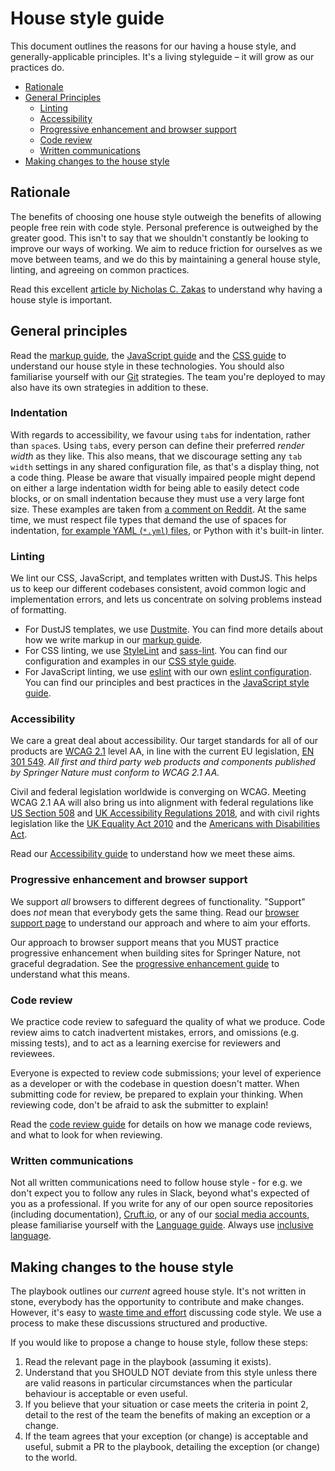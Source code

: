 # House style guide

This document outlines the reasons for our having a house style, and generally-applicable principles. It's a living styleguide – it will grow as our practices do.

- [Rationale](#rationale)
- [General Principles](#general-principles)
  - [Linting](#linting)
  - [Accessibility](#accessibility)
  - [Progressive enhancement and browser support](#progressive-enhancement-and-browser-support)
  - [Code review](#code-review)
  - [Written communications](#written-communications)
- [Making changes to the house style](#making-changes-to-the-house-style)

## Rationale

The benefits of choosing one house style outweigh the benefits of allowing people free rein with code style. Personal preference is outweighed by the greater good. This isn't to say that we shouldn't constantly be looking to improve our ways of working. We aim to reduce friction for ourselves as we move between teams, and we do this by maintaining a general house style, linting, and agreeing on common practices.

Read this excellent [article by Nicholas C. Zakas](https://www.smashingmagazine.com/2012/10/why-coding-style-matters/) to understand why having a house style is important.

## General principles

Read the [markup guide](../markup/house-style.md), the [JavaScript guide](../javascript/house-style.md) and the [CSS guide](../css/house-style.md) to understand our house style in these technologies. You should also familiarise yourself with our [Git](../git/git.md) strategies. The team you're deployed to may also have its own strategies in addition to these.

### Indentation

With regards to accessibility, we favour using `tab`s for indentation, rather than `space`s. Using `tab`s, every person can define their preferred _render width_ as they like. This also means, that we discourage setting any `tab width` settings in any shared configuration file, as that's a display thing, not a code thing.
Please be aware that visually impaired people might depend on either a large indentation width for being able to easily detect code blocks, or on small indentation because they must use a very large font size. These examples are taken from [a comment on Reddit](https://www.reddit.com/r/javascript/comments/c8drjo/nobody_talks_about_the_real_reason_to_use_tabs/).
At the same time, we must respect file types that demand the use of spaces for indentation, [for example YAML (`*.yml`) files](https://docs.fileformat.com/programming/yaml/#syntax), or Python with it's built-in linter.

### Linting

We lint our CSS, JavaScript, and templates written with DustJS. This helps us to keep our different codebases consistent, avoid common logic and implementation errors, and lets us concentrate on solving problems instead of formatting.

* For DustJS templates, we use [Dustmite](https://www.npmjs.com/package/dustmite). You can find more details about how we write markup in our [markup guide](../markup/house-style.md).
* For CSS linting, we use [StyleLint](https://github.com/stylelint/stylelint) and [sass-lint](https://github.com/sasstools/sass-lint). You can find our configuration and examples in our [CSS style guide](../css/house-style.md).
* For JavaScript linting, we use [eslint](https://eslint.org/) with our own [eslint configuration](https://github.com/springernature/eslint-config-springernature). You can find our principles and best practices in the [JavaScript style guide](../javascript/house-style.md).

### Accessibility

We care a great deal about accessibility. Our target standards for all of our products are [WCAG 2.1](https://www.w3.org/TR/WCAG21/) level AA, in line with the current EU legislation, [EN 301 549](https://eur-lex.europa.eu/legal-content/EN/TXT/?qid=1571662799042&uri=CELEX:32016L2102). *All first and third party web products and components published by Springer Nature must conform to WCAG 2.1 AA.* 

Civil and federal legislation worldwide is converging on WCAG. Meeting WCAG 2.1 AA will also bring us into alignment with federal regulations like [US Section 508](https://www.section508.gov/) and [UK Accessibility Regulations 2018](https://www.legislation.gov.uk/uksi/2018/952/introduction/made), and with civil rights legislation like the [UK Equality Act 2010](http://www.legislation.gov.uk/ukpga/2010/15/contents) and the [Americans with Disabilities Act](https://www.ada.gov/2010_regs.htm). 

Read our [Accessibility guide](../accessibility/introduction.md) to understand how we meet these aims.

### Progressive enhancement and browser support

We support *all* browsers to different degrees of functionality. "Support" does *not* mean that everybody gets the same thing. Read our [browser support page](../practices/graded-browser-support.md) to understand our approach and where to aim your efforts.

Our approach to browser support means that you MUST practice progressive enhancement when building sites for Springer Nature, not graceful degradation. See the [progressive enhancement guide](../practices/progressive-enhancement.md) to understand what this means.

### Code review

We practice code review to safeguard the quality of what we produce. Code review aims to catch inadvertent mistakes, errors, and omissions (e.g. missing tests), and to act as a learning exercise for reviewers and reviewees.

Everyone is expected to review code submissions; your level of experience as a developer or with the codebase in question doesn't matter. When submitting code for review, be prepared to explain your thinking. When reviewing code, don't be afraid to ask the submitter to explain!

Read the [code review guide](../practices/code-review.md) for details on how we manage code reviews, and what to look for when reviewing.

### Written communications

Not all written communications need to follow house style - for e.g. we don't expect you to follow any rules in Slack, beyond what's expected of you as a professional. If you write for any of our open source repositories (including documentation), [Cruft.io](http://cruft.io/), or any of our [social media accounts](../writing/social-media.md), please familiarise yourself with the [Language guide](../writing/house-style.md). Always use [inclusive language](../writing/inclusive-language.md).

## Making changes to the house style

The playbook outlines our _current_ agreed house style. It's not written in stone, everybody has the opportunity to contribute and make changes. However, it's easy to [waste time and effort](https://en.wikipedia.org/wiki/Law_of_triviality) discussing code style. We use a process to make these discussions structured and productive.

If you would like to propose a change to house style, follow these steps:

1. Read the relevant page in the playbook (assuming it exists).
2. Understand that you SHOULD NOT deviate from this style unless there are valid reasons in particular circumstances when the particular behaviour is acceptable or even useful.
3. If you believe that your situation or case meets the criteria in point 2, detail to the rest of the team the benefits of making an exception or a change.
4. If the team agrees that your exception (or change) is acceptable and useful, submit a PR to the playbook, detailing the exception (or change) to the world.
